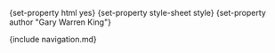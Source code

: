 {set-property html yes}
{set-property style-sheet style}
{set-property author "Gary Warren King"}

  [darcs]: http://www.darcs.net/
  [asdf-install]: http://common-lisp.net/project/asdf-install
  [tarball]: http://common-lisp.net/project/log5/log5_latest.tar.gz
  [log5-changelog]: changelog.html
  [log5-reference-guide]: reference-guide.html
  [gwking]: http://www.metabang.com/
  [log5-cliki]: http://www.cliki.net/log5
  [user-guide]: user-guide.html
  [metabang-software]: http://www.metabang.com/open-source-software.html
  [log5-mailing-list]: http://common-lisp.net/cgi-bin/mailman/listinfo/log5-devel
  [log5-email]: mailto:log5-devel@common-lisp.net
  [unCLog]: http://unclog.metabang.com/
  [ndc]: http://logging.apache.org/log4j/docs/api/org/apache/log4j/NDC.html
  [logger]: http://logging.apache.org/log4j/docs/api/org/apache/log4j/Logger.html
  [appender]: http://logging.apache.org/log4j/docs/api/org/apache/log4j/Appender.html
  [mit-license]: http://www.opensource.org/licenses/mit-license.php
  [Overview]: overview.html
  [FAQ]: faq.html
  [del.icio.us]: http://del.icio.us
  [mailto-log5]: mailto:log5-devel@common-lisp.net
  [Arnesi]: http://common-lisp.net/project/bese/arnesi.html

 [log5-github]: http://github.com/gwkkwg/log5
 [git]: http://git-scm.com/
   
<div id="header">
{include navigation.md}
</div>
